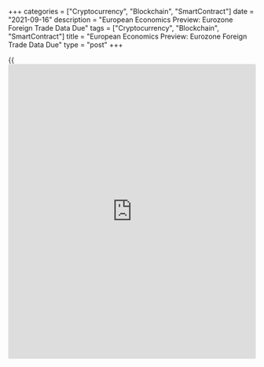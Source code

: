 +++
categories = ["Cryptocurrency", "Blockchain", "SmartContract"]
date = "2021-09-16"
description = "European Economics Preview: Eurozone Foreign Trade Data Due"
tags = ["Cryptocurrency", "Blockchain", "SmartContract"]
title = "European Economics Preview: Eurozone Foreign Trade Data Due"
type = "post"
+++

{{<iframe id="large-banner" src="https://www.bounty.group/#slide=16.0" width="100%" height="600" scrolling="no" style="border: 0px solid rgb(216, 221, 230); border-radius: 3px;">}}

Foreign trade data from the euro area and economic forecast from
Switzerland are due on Thursday, headlining a light day for the European
economic [news](https://www.letsplayfx.com/blog/forex-news-website/).

At 2.00 am ET, the European Automobile Manufacturers' Association is
scheduled to release new car registrations data for August.

At 3.00 am ET, the State Secretariat for Economic Affairs, or SECO,
publishes Swiss Autumn forecast.

In the meantime, the Czech producer price figures are due for August.
Producer price inflation is seen at 8.6 percent versus 7.8 percent in
July.

At 5.00 am ET, Eurostat publishes euro area foreign trade data for July.
The trade surplus totaled EUR 18.1 billion in June.

At 8.00 am ET, European Central Bank President Christine Lagarde is set
to speak at an event in Paris, France.

For comments and feedback [contact](https://www.playgroundfx.com/contact/): editorial@rtt[news](https://www.letsplayfx.com/blog/forex-news-website/).com

[Economic News][1]

 **What parts of the world are seeing the best (and worst) economic
performances lately? Click[here][2] to check out our [Econ Scorecard][2]
and find out! See up-to-the-moment [ranking](https://www.playgroundfx.com/blog/crypto-exchange-ranking/)s for the best and worst
performers in [GDP][3], [unemployment rate][4], [inflation][5] and much
more.**

   1. www.rtt[news](https://www.letsplayfx.com/blog/forex-news-website/).com/Content/EconomicNews.aspx
   2. www.rtt[news](https://www.letsplayfx.com/blog/forex-news-website/).com/economic-scorecard/world-rank/unemployment-rate/highest-performance.aspx
   3. www.rtt[news](https://www.letsplayfx.com/blog/forex-news-website/).com/economic-scorecard/world-rank/GDP/highest-performance.aspx
   4. www.rtt[news](https://www.letsplayfx.com/blog/forex-news-website/).com/economic-scorecard/world-rank/unemployment-rate/lowest-performance.aspx
   5. www.rtt[news](https://www.letsplayfx.com/blog/forex-news-website/).com/economic-scorecard/world-rank/CPI/highest-performance.aspx